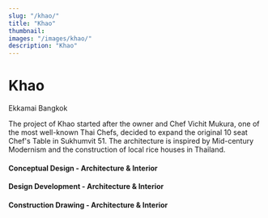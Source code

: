 ```yaml
---
slug: "/khao/"
title: "Khao"
thumbnail:
images: "/images/khao/"
description: "Khao"
---
```


# Khao

Ekkamai Bangkok

The project of Khao started after the owner and Chef Vichit Mukura, one of the most well-known Thai Chefs, decided to expand the original 10 seat Chef's Table in Sukhumvit 51. The architecture is inspired by Mid-century Modernism and the construction of local rice houses in Thailand.

#### Conceptual Design - Architecture & Interior

#### Design Development - Architecture & Interior

#### Construction Drawing - Architecture & Interior
